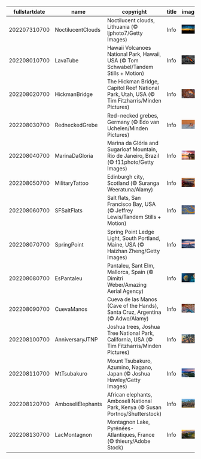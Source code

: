 |fullstartdate|name|copyright|title|image|
|--|--|--|--|--|
202207310700|NoctilucentClouds|Noctilucent clouds, Lithuania (© ljphoto7/Getty Images)|Info|![](/en-AU/2022/08/202207310700NoctilucentClouds.jpg)|
202208010700|LavaTube|Hawaii Volcanoes National Park, Hawaii, USA (© Tom Schwabel/Tandem Stills + Motion)|Info|![](/en-AU/2022/08/202208010700LavaTube.jpg)|
202208020700|HickmanBridge|The Hickman Bridge, Capitol Reef National Park, Utah, USA (© Tim Fitzharris/Minden Pictures)|Info|![](/en-AU/2022/08/202208020700HickmanBridge.jpg)|
202208030700|RedneckedGrebe|Red-necked grebes, Germany (© Edo van Uchelen/Minden Pictures)|Info|![](/en-AU/2022/08/202208030700RedneckedGrebe.jpg)|
202208040700|MarinaDaGloria|Marina da Glória and Sugarloaf Mountain, Rio de Janeiro, Brazil (© f11photo/Getty Images)|Info|![](/en-AU/2022/08/202208040700MarinaDaGloria.jpg)|
202208050700|MilitaryTattoo|Edinburgh city, Scotland (© Suranga Weeratuna/Alamy)|Info|![](/en-AU/2022/08/202208050700MilitaryTattoo.jpg)|
202208060700|SFSaltFlats|Salt flats, San Francisco Bay, USA (© Jeffrey Lewis/Tandem Stills + Motion)|Info|![](/en-AU/2022/08/202208060700SFSaltFlats.jpg)|
202208070700|SpringPoint|Spring Point Ledge Light, South Portland, Maine, USA (© Haizhan Zheng/Getty Images)|Info|![](/en-AU/2022/08/202208070700SpringPoint.jpg)|
202208080700|EsPantaleu|Pantaleu, Sant Elm, Mallorca, Spain (© Dimitri Weber/Amazing Aerial Agency)|Info|![](/en-AU/2022/08/202208080700EsPantaleu.jpg)|
202208090700|CuevaManos|Cueva de las Manos (Cave of the Hands), Santa Cruz, Argentina (© Adwo/Alamy)|Info|![](/en-AU/2022/08/202208090700CuevaManos.jpg)|
202208100700|AnniversaryJTNP|Joshua trees, Joshua Tree National Park, California, USA (© Tim Fitzharris/Minden Pictures)|Info|![](/en-AU/2022/08/202208100700AnniversaryJTNP.jpg)|
202208110700|MtTsubakuro|Mount Tsubakuro, Azumino, Nagano, Japan (© Joshua Hawley/Getty Images)|Info|![](/en-AU/2022/08/202208110700MtTsubakuro.jpg)|
202208120700|AmboseliElephants|African elephants, Amboseli National Park, Kenya (© Susan Portnoy/Shutterstock)|Info|![](/en-AU/2022/08/202208120700AmboseliElephants.jpg)|
202208130700|LacMontagnon|Montagnon Lake, Pyrénées-Atlantiques, France (© thieury/Adobe Stock)|Info|![](/en-AU/2022/08/202208130700LacMontagnon.jpg)|

